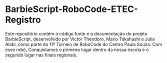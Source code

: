 # BarbieScript-RoboCode-ETEC-Registro
Este repositório contém o código fonte e a documentação do projeto BarbieScript, desenvolvido por Victor Theodoro, Mario Takahashi e Julia Alabi, como parte do 11º Torneio de RoboCode do Centro Paula Souza. Com esse robô, Conquistamos o primeiro lugar dentro da nossa escola e o segundo lugar nas finais regionais. 

